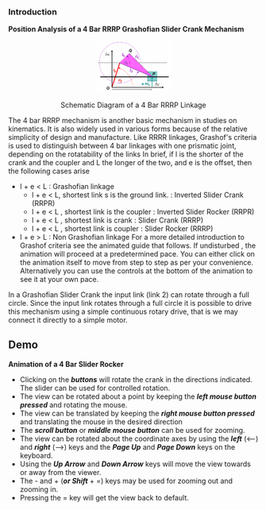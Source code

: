 ### Introduction

**Position Analysis of a 4 Bar RRRP Grashofian Slider Crank Mechanism**

<div align="center">
<img src="images/RRRP_schematic.png" width="30%">
<p>Schematic Diagram of a 4 Bar RRRP Linkage</p>
</div>

The 4 bar RRRP mechanism is another basic mechanism in studies on kinematics. It is also widely used in various forms because of the relative simplicity of design and manufacture. Like RRRR linkages, Grashof's criteria is used to distinguish between 4 bar linkages with one prismatic joint, depending on the rotatability of the links In brief, if l is the shorter of the crank and the coupler and L the longer of the two, and e is the offset, then the following cases arise

- l + e < L : Grashofian linkage
  - l + e < L, shortest link s is the ground link. : Inverted Slider Crank (RRPR)
  - l + e < L , shortest link is the coupler : Inverted Slider Rocker (RRPR)
  - l + e < L , shortest link is crank : Slider Crank (RRRP)
  - l + e < L , shortest link is coupler : Slider Rocker (RRRP)
- l + e > L : Non Grashofian linkage
For a more detailed introduction to Grashof criteria see the animated guide that follows. If undisturbed , the animation will proceed at a predetermined pace. You can either click on the animation itself to move from step to step as per your convenience. Alternatively you can use the controls at the bottom of the animation to see it at your own pace.

<p class="heading-content"> 
  <object width="900" height="700" data="./content/Grashof_RRRP/index.html"></object>
                            </p>

In a Grashofian Slider Crank the input link (link 2) can rotate through a full circle. Since the input link rotates through a full circle it is possible to drive this mechanism using a simple continuous rotary drive, that is we may connect it directly to a simple motor.


## Demo
<p style="text-align: center;">
  <object width="900" height="700" data="./content/demo/demo/demo_RRPR.html"></object>
                            </p>       

**Animation of a 4 Bar Slider Rocker**

- Clicking on the ***buttons*** will rotate the crank in the directions indicated. The slider can be used for controlled rotation.
- The view can be rotated about a point by keeping the ***left mouse button pressed*** and rotating the mouse.
- The view can be translated by keeping the ***right mouse button pressed*** and translating the mouse in the desired direction
- The ***scroll button*** or ***middle mouse button*** can be used for zooming.
- The view can be rotated about the coordinate axes by using the ***left*** (<--) and ***right*** (-->) keys and the ***Page Up*** and ***Page Down*** keys on the keyboard.
- Using the ***Up Arrow*** and ***Down Arrow*** keys will move the view towards or away from the viewer.
- The - and + (***or Shift*** + =) keys may be used for zooming out and zooming in.
- Pressing the = key will get the view back to default.